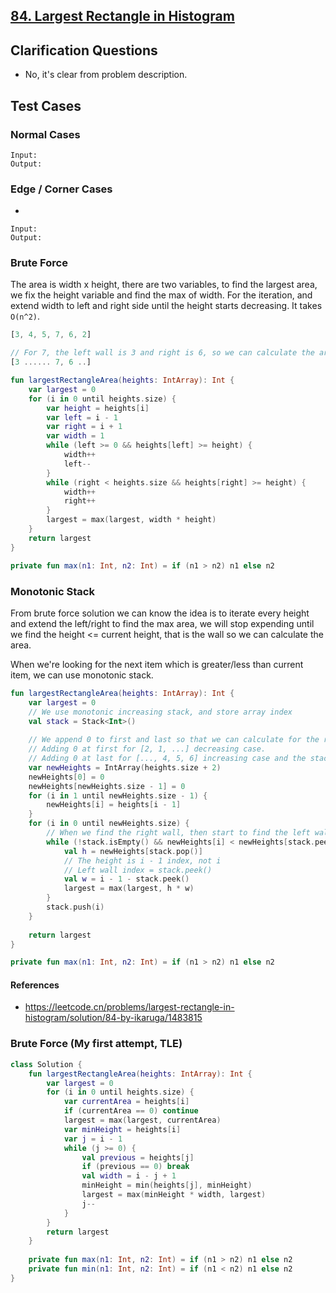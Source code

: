 ## [84. Largest Rectangle in Histogram](https://leetcode.com/problems/largest-rectangle-in-histogram/)

## Clarification Questions
* No, it's clear from problem description.
 
## Test Cases
### Normal Cases
```
Input: 
Output: 
```
### Edge / Corner Cases
* 
```
Input: 
Output: 
```

### Brute Force
The area is width x height, there are two variables, to find the largest area, we fix the height variable and find the max of width. For the iteration, and extend width to left and right side until the height starts decreasing. It takes `O(n^2)`.

```js
[3, 4, 5, 7, 6, 2]

// For 7, the left wall is 3 and right is 6, so we can calculate the area.
[3 ...... 7, 6 ..]
```

```kotlin
fun largestRectangleArea(heights: IntArray): Int {
    var largest = 0
    for (i in 0 until heights.size) {
        var height = heights[i]
        var left = i - 1
        var right = i + 1
        var width = 1
        while (left >= 0 && heights[left] >= height) {
            width++
            left--
        }
        while (right < heights.size && heights[right] >= height) {
            width++
            right++
        }
        largest = max(largest, width * height)
    }
    return largest
}

private fun max(n1: Int, n2: Int) = if (n1 > n2) n1 else n2
```

### Monotonic Stack
From brute force solution we can know the idea is to iterate every height and extend the left/right to find the max area, we will stop expending until we find the height <= current height, that is the wall so we can calculate the area. 

When we're looking for the next item which is greater/less than current item, we can use monotonic stack.

```kotlin
fun largestRectangleArea(heights: IntArray): Int {
    var largest = 0
    // We use monotonic increasing stack, and store array index
    val stack = Stack<Int>()
    
    // We append 0 to first and last so that we can calculate for the real first and last item.
    // Adding 0 at first for [2, 1, ...] decreasing case.
    // Adding 0 at last for [..., 4, 5, 6] increasing case and the stack won't pop at all.
    var newHeights = IntArray(heights.size + 2)
    newHeights[0] = 0
    newHeights[newHeights.size - 1] = 0
    for (i in 1 until newHeights.size - 1) {
        newHeights[i] = heights[i - 1]
    }
    for (i in 0 until newHeights.size) {
        // When we find the right wall, then start to find the left wall so that we can calculate the area
        while (!stack.isEmpty() && newHeights[i] < newHeights[stack.peek()]) {
            val h = newHeights[stack.pop()]
            // The height is i - 1 index, not i
            // Left wall index = stack.peek()
            val w = i - 1 - stack.peek()
            largest = max(largest, h * w)
        }
        stack.push(i)
    }
    
    return largest
}

private fun max(n1: Int, n2: Int) = if (n1 > n2) n1 else n2
```

#### References
* https://leetcode.cn/problems/largest-rectangle-in-histogram/solution/84-by-ikaruga/1483815

### Brute Force (My first attempt, TLE)
```kotlin
class Solution {
    fun largestRectangleArea(heights: IntArray): Int {
        var largest = 0
        for (i in 0 until heights.size) {
            var currentArea = heights[i]
            if (currentArea == 0) continue
            largest = max(largest, currentArea)
            var minHeight = heights[i]
            var j = i - 1
            while (j >= 0) {
                val previous = heights[j]
                if (previous == 0) break
                val width = i - j + 1
                minHeight = min(heights[j], minHeight)
                largest = max(minHeight * width, largest)
                j--
            }
        }
        return largest
    }
    
    private fun max(n1: Int, n2: Int) = if (n1 > n2) n1 else n2
    private fun min(n1: Int, n2: Int) = if (n1 < n2) n1 else n2
}
```